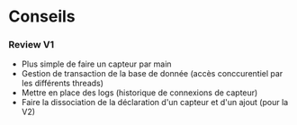 # Conseils

### Review V1

- Plus simple de faire un capteur par main
- Gestion de transaction de la base de donnée  (accès conccurentiel par les différents threads)
- Mettre en place des logs (historique de connexions de capteur)
- Faire la dissociation de la déclaration d'un capteur et d'un ajout (pour la V2)
